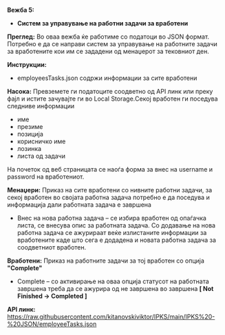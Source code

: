 **Вежба 5:**
-	**Систем за управување на работни задачи за вработени**

**Преглед:** Во оваа вежба ќе работиме со податоци во JSON формат. 
Потребно е да се направи систем за управување на работните задачи за вработените кои им се зададени од менаџерот за тековниот ден.

**Инструкции:**
-	employeesTasks.json содржи информации за сите вработени

**Насока:** Превземете ги податоците соодветно од API линк или преку фајл и истите зачувајте ги во Local Storage.Секој вработен ги поседува следниве информации
-	име
-	презиме
-	позиција
-	корисничко име
-	лозинка
-	листа од задачи

На почеток од веб страницата се наоѓа форма за внес на username и password на вработениот.

**Менаџери:**
Приказ на сите вработени со нивните работни задачи, за секој вработен во својата работна задача потребно е да поседува и информација дали работната задача е завршена
-	Внес на нова работна задача – се избира вработен од опаѓачка листа, се внесува опис за работната задача. Со додавање на нова работна задача се ажурираат веќе излистаните информации за вработените каде што сега е додадена и новата работна задача за соодветниот вработен.

**Вработени:**
Приказ на работните задачи за тој вработен со опција **"Complete"**
-	Complete – со активирање на оваа опција статусот на работната завршена треба да се ажурира од не завршена во завршена **[ Not Finished -> Completed ]**

**API линк:** https://raw.githubusercontent.com/kitanovskiviktor/IPKS/main/IPKS%20-%20JSON/employeeTasks.json

